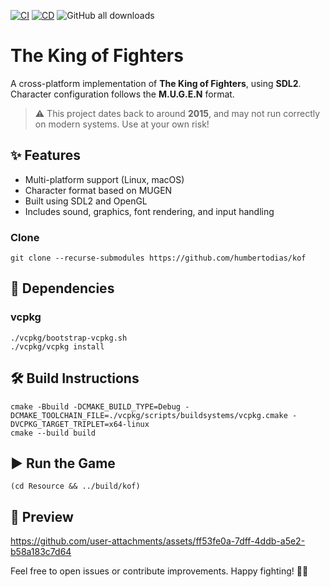 [![CI](https://github.com/humbertodias/kof/actions/workflows/ci.yml/badge.svg)](https://github.com/humbertodias/kof/actions/workflows/ci.yml)
[![CD](https://github.com/humbertodias/kof/actions/workflows/cd.yml/badge.svg)](https://github.com/humbertodias/kof/actions/workflows/cd.yml)
![GitHub all downloads](https://img.shields.io/github/downloads/humbertodias/kof/total)
# The King of Fighters

A cross-platform implementation of **The King of Fighters**, using **SDL2**.  
Character configuration follows the **M.U.G.E.N** format.

> ⚠️ This project dates back to around **2015**, and may not run correctly on modern systems. Use at your own risk!


## ✨ Features

- Multi-platform support (Linux, macOS)
- Character format based on MUGEN
- Built using SDL2 and OpenGL
- Includes sound, graphics, font rendering, and input handling

### Clone
```shell
git clone --recurse-submodules https://github.com/humbertodias/kof
```

## 🔧 Dependencies

### vcpkg
```shell
./vcpkg/bootstrap-vcpkg.sh
./vcpkg/vcpkg install
```

## 🛠️ Build Instructions

```shell
cmake -Bbuild -DCMAKE_BUILD_TYPE=Debug -DCMAKE_TOOLCHAIN_FILE=./vcpkg/scripts/buildsystems/vcpkg.cmake -DVCPKG_TARGET_TRIPLET=x64-linux
cmake --build build
```

## ▶️ Run the Game

```shell
(cd Resource && ../build/kof)
```

## 📸 Preview


https://github.com/user-attachments/assets/ff53fe0a-7dff-4ddb-a5e2-b58a183c7d64




Feel free to open issues or contribute improvements. Happy fighting! 🥋🔥

